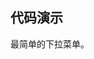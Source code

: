 

## 代码演示

<div>
  <nc-example>
    <nc-example-showcase>
      <example-scrim-basic></example-scrim-basic>
    </nc-example-showcase>
    <nc-example-legend title="基本">最简单的下拉菜单。</nc-example-legend>
    <nc-example-code [code]="basicCode"></nc-example-code>
  </nc-example>
</div>
<div>
  <nc-markdown [data]="api"></nc-markdown>
</div>
